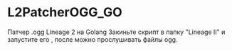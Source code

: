 # L2PatcherOGG_GO
Патчер .ogg Lineage 2 на Golang
Закиньте скрипт в папку "Lineage II" и запустите его , после можно прослушивать файлы ogg.
